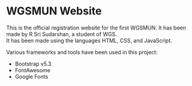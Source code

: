 # WGSMUN Website
This is the official registration website for the first WGSMUN. It has been made by R Sri Sudarshan, a student of WGS.
<br>
It has been made using the languages HTML, CSS, and JavaScript.

Various frameworks and tools have been used in this project:
- Bootstrap v5.3
- FontAwesome
- Google Fonts
